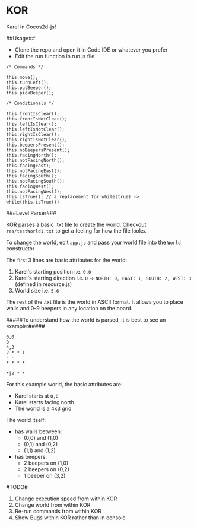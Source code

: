 KOR
===

Karel in Cocos2d-js! 

##Usage##

- Clone the repo and open it in Code IDE or whatever you prefer
- Edit the run function in run.js file
```
/* Commands */

this.move();
this.turnLeft();
this.putBeeper();
this.pickBeeper();

/* Conditionals */

this.frontIsClear();
this.frontIsNotClear();
this.leftIsClear();
this.leftIsNotClear();
this.rightIsClear();
this.rightIsNotClear();
this.beepersPresent();
this.noBeepersPresent();
this.facingNorth();
this.notFacingNorth();
this.facingEast);
this.notFacingEast();
this.facingSouth();
this.notFacingSouth();
this.facingWest();
this.notFacingWest();
this.isTrue(); // a replacement for while(true) -> while(this.isTrue())
```

###Level Parser###

KOR parses a basic .txt file to create the world. Checkout `res/testWorld1.txt` to get a feeling for how the file looks.

To change the world, edit `app.js` and pass your world file into the `World` constructor

The first 3 lines are basic attributes for the world:

1. Karel's starting position i.e. `0,0`
2. Karel's starting direction i.e. `0` -> `NORTH: 0, EAST: 1, SOUTH: 2, WEST: 3` (defined in resource.js)
3. World size i.e. `5,6` 

The rest of the .txt file is the world in ASCII format. It allows you to place walls and 0-9 beepers in any location on the board.

#####To understand how the world is parsed, it is best to see an example:#####

```
0,0
0
4,3
2 * * 1
- -    
* * * *
      
*|2 * *
```
For this example world, the basic attributes are:
- Karel starts at `0,0`
- Karel starts facing north
- The world is a 4x3 grid

The world itself:
- has walls between:
  - (0,0) and (1,0)
  - (0,1) and (0,2)
  - (1,1) and (1,2)
- has beepers:
  - 2 beepers on (1,0)
  - 2 beepers on (0,2)
  - 1 beeper on (3,2)


#TODO#
1. Change execution speed from within KOR
2. Change world from within KOR
3. Re-run commands from within KOR
4. Show Bugs within KOR rather than in console
